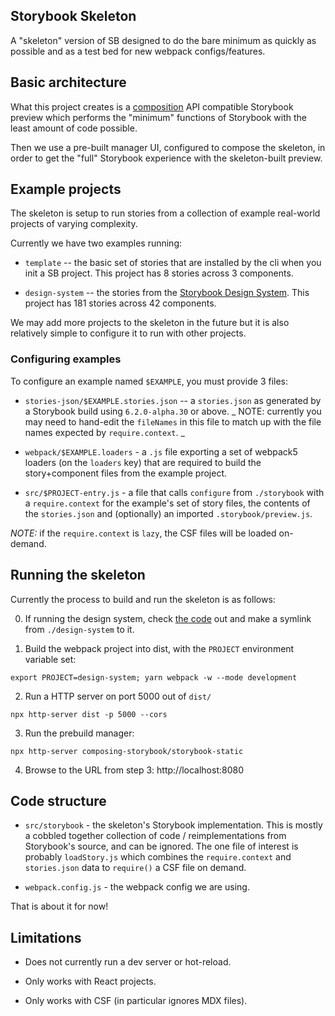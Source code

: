 ## Storybook Skeleton

A "skeleton" version of SB designed to do the bare minimum as quickly as possible and as a test bed for new webpack configs/features.

## Basic architecture

What this project creates is a [composition](https://storybook.js.org/docs/react/workflows/storybook-composition) API compatible Storybook preview which performs the "minimum" functions of Storybook with the least amount of code possible.

Then we use a pre-built manager UI, configured to compose the skeleton, in order to get the "full" Storybook experience with the skeleton-built preview.

## Example projects

The skeleton is setup to run stories from a collection of example real-world projects of varying complexity.

Currently we have two examples running:

- `template` -- the basic set of stories that are installed by the cli when you init a SB project. This project has 8 stories across 3 components.

- `design-system` -- the stories from the [Storybook Design System](https://github.com/storybookjs/design-system). This project has 181 stories across 42 components.

We may add more projects to the skeleton in the future but it is also relatively simple to configure it to run with other projects.

### Configuring examples

To configure an example named `$EXAMPLE`, you must provide 3 files:

- `stories-json/$EXAMPLE.stories.json` -- a `stories.json` as generated by a Storybook build using `6.2.0-alpha.30` or above. _ NOTE: currently you may need to hand-edit the `fileNames` in this file to match up with the file names expected by `require.context`. _

- `webpack/$EXAMPLE.loaders` - a `.js` file exporting a set of webpack5 loaders (on the `loaders` key) that are required to build the story+component files from the example project.

- `src/$PROJECT-entry.js` - a file that calls `configure` from `./storybook` with a `require.context` for the example's set of story files, the contents of the `stories.json` and (optionally) an imported `.storybook/preview.js`.

_NOTE:_ if the `require.context` is `lazy`, the CSF files will be loaded on-demand.

## Running the skeleton

Currently the process to build and run the skeleton is as follows:

0. If running the design system, check [the code](https://github.com/storybookjs/design-system) out and make a symlink from `./design-system` to it.

1. Build the webpack project into dist, with the `PROJECT` environment variable set:

```
export PROJECT=design-system; yarn webpack -w --mode development
```

2. Run a HTTP server on port 5000 out of `dist/`

```
npx http-server dist -p 5000 --cors
```

3. Run the prebuild manager:

```
npx http-server composing-storybook/storybook-static
```

4. Browse to the URL from step 3: http://localhost:8080

## Code structure

- `src/storybook` - the skeleton's Storybook implementation. This is mostly a cobbled together collection of code / reimplementations from Storybook's source, and can be ignored. The one file of interest is probably `loadStory.js` which combines the `require.context` and `stories.json` data to `require()` a CSF file on demand.

- `webpack.config.js` - the webpack config we are using.

That is about it for now!

## Limitations

- Does not currently run a dev server or hot-reload.

- Only works with React projects.

- Only works with CSF (in particular ignores MDX files).

